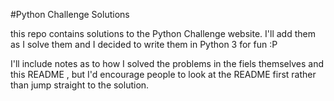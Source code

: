 #Python Challenge Solutions


this repo contains solutions to the Python Challenge website. I'll add them as I solve them and I decided to write them in Python 3
for fun :P

I'll include notes as to how I solved the problems in the fiels themselves and this README , but I'd encourage people to look at the README first rather than jump straight to the solution.




